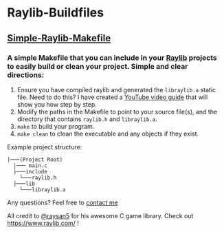 # Raylib-Buildfiles

## [Simple-Raylib-Makefile](https://github.com/rfaile313/Raylib-Buildfiles/blob/master/Makefile)

### A simple Makefile that you can include in your [Raylib](https://www.raylib.com/) projects to easily build or clean your project. Simple and clear directions:

1. Ensure you have compiled raylib and generated the `libraylib.a` static file. Need to do this? I have created a [YouTube video guide](https://www.youtube.com/watch?v=HPDLTQ4J_zQ) that will show you how step by step.
2. Modify the paths in the Makefile to point to your source file(s), and the directory that contains `raylib.h` and `libraylib.a`.
3. `make` to build your program.
4. `make clean` to clean the executable and any objects if they exist. 

Example project structure:

```
|───(Project Root)
  |─── main.c
  ├───include
    └───raylib.h
  ├───lib
    └───libraylib.a
```
 

Any questions? Feel free to [contact me](https://rudyfaile.com/contact/)

All credit to [@raysan5](https://twitter.com/raysan5) for his awesome C game library. Check out https://www.raylib.com/ !
